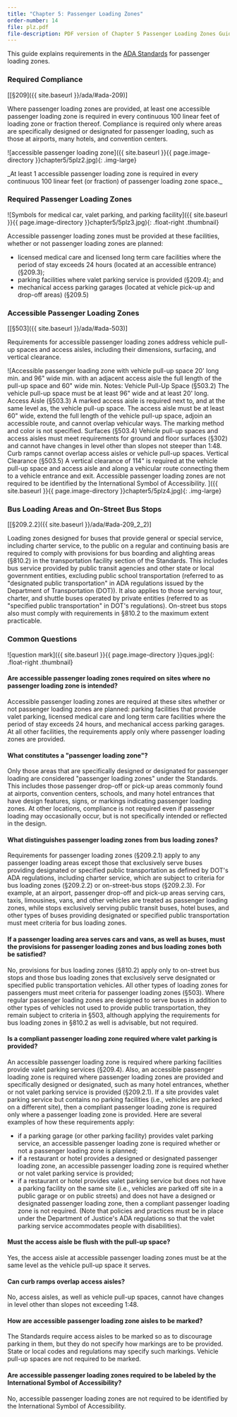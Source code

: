 ```yaml
---
title: "Chapter 5: Passenger Loading Zones"
order-number: 14
file: plz.pdf
file-description: PDF version of Chapter 5 Passenger Loading Zones Guide
---
```

This guide explains requirements in the [ADA Standards](../ada-standards.html) for passenger loading zones.

### Required Compliance

[[§209]({{ site.baseurl }}/ada/#ada-209)]

Where passenger loading zones are provided, at least one accessible
passenger loading zone is required in every continuous 100 linear feet
of loading zone or fraction thereof. Compliance is required only where
areas are specifically designed or designated for passenger loading,
such as those at airports, many hotels, and convention centers.

![accessible passenger loading zone]({{ site.baseurl }}{{ page.image-directory }}chapter5/5plz2.jpg){: .img-large}
<div class="margin-left-8 margin-right-8 text-center" markdown="1">
_At least 1 accessible passenger loading zone is required in every continuous 100 linear feet (or fraction) of passenger loading zone space._
</div>

### Required Passenger Loading Zones

![Symbols for medical car, valet parking, and parking facility]({{ site.baseurl }}{{ page.image-directory }}chapter5/5plz3.jpg){: .float-right .thumbnail}

Accessible passenger loading zones must be provided at these facilities,
whether or not passenger loading zones are planned:

- licensed medical care and licensed long term care facilities where the period of stay exceeds 24 hours (located at an accessible entrance) (§209.3);
- parking facilities where valet parking service is provided (§209.4); and
- mechanical access parking garages (located at vehicle pick-up and drop-off areas) (§209.5)

### Accessible Passenger Loading Zones

[[§503]({{ site.baseurl }}/ada/#ada-503)]

Requirements for accessible passenger loading zones address vehicle
pull-up spaces and access aisles, including their dimensions, surfacing,
and vertical clearance.

![Accessible passenger loading zone with vehicle pull-up space 20' long
min. and 96" wide min. with an adjacent access aisle the full length of
the pull-up space and 60" wide min. Notes: Vehicle Pull-Up Space
(§503.2) The vehicle pull-up space must be at least 96" wide and at
least 20' long. Access Aisle (§503.3) A marked access aisle is required
next to, and at the same level as, the vehicle pull-up space. The access
aisle must be at least 60" wide, extend the full length of the vehicle
pull-up space, adjoin an accessible route, and cannot overlap vehicular
ways. The marking method and color is not specified. Surfaces (§503.4)
Vehicle pull-up spaces and access aisles must meet requirements for
ground and floor surfaces (§302) and cannot have changes in level other
than slopes not steeper than 1:48. Curb ramps cannot overlap access
aisles or vehicle pull-up spaces. Vertical Clearance (§503.5) A vertical
clearance of 114" is required at the vehicle pull-up space and access
aisle and along a vehicular route connecting them to a vehicle entrance
and exit. Accessible passenger loading zones are not required to be
identified by the International Symbol of Accessibility.
]({{ site.baseurl }}{{ page.image-directory }}chapter5/5plz4.jpg){: .img-large} 

### Bus Loading Areas and On-Street Bus Stops

[[§209.2.2]({{ site.baseurl }}/ada/#ada-209_2_2)]

Loading zones designed for buses that provide general or special
service, including charter service, to the public on a regular and
continuing basis are required to comply with provisions for bus boarding
and alighting areas (§810.2) in the transportation facility section of
the Standards. This includes bus service provided by public transit
agencies and other state or local government entities, excluding public
school transportation (referred to as "designated public transportation"
in ADA regulations issued by the Department of Transportation (DOT)). It
also applies to those serving tour, charter, and shuttle buses operated
by private entities (referred to as "specified public transportation" in
DOT's regulations). On-street bus stops also must comply with
requirements in §810.2 to the maximum extent practicable.

### Common Questions

![question mark]({{ site.baseurl }}{{ page.image-directory }}ques.jpg){: .float-right .thumbnail} 

#### Are accessible passenger loading zones required on sites where no passenger loading zone is intended?

Accessible passenger loading zones are required at these sites whether
or not passenger loading zones are planned: parking facilities that
provide valet parking, licensed medical care and long term care
facilities where the period of stay exceeds 24 hours, and mechanical
access parking garages. At all other facilities, the requirements apply
only where passenger loading zones are provided.

#### What constitutes a "passenger loading zone"?

Only those areas that are specifically designed or designated for
passenger loading are considered "passenger loading zones" under the
Standards. This includes those passenger drop-off or pick-up areas
commonly found at airports, convention centers, schools, and many hotel
entrances that have design features, signs, or markings indicating
passenger loading zones. At other locations, compliance is not required
even if passenger loading may occasionally occur, but is not
specifically intended or reflected in the design.

#### What distinguishes passenger loading zones from bus loading zones?

Requirements for passenger loading zones (§209.2.1) apply to any
passenger loading areas except those that exclusively serve buses
providing designated or specified public transportation as defined by
DOT's ADA regulations, including charter service, which are subject to
criteria for bus loading zones (§209.2.2) or on-street-bus stops
(§209.2.3). For example, at an airport, passenger drop-off and pick-up
areas serving cars, taxis, limousines, vans, and other vehicles are
treated as passenger loading zones, while stops exclusively serving
public transit buses, hotel buses, and other types of buses providing
designated or specified public transportation must meet criteria for bus
loading zones.

#### If a passenger loading area serves cars and vans, as well as buses, must the provisions for passenger loading zones and bus loading zones both be satisfied?

No, provisions for bus loading zones (§810.2) apply only to on-street
bus stops and those bus loading zones that exclusively serve designated
or specified public transportation vehicles. All other types of loading
zones for passengers must meet criteria for passenger loading zones
(§503). Where regular passenger loading zones are designed to serve
buses in addition to other types of vehicles not used to provide public
transportation, they remain subject to criteria in §503, although
applying the requirements for bus loading zones in §810.2 as well is
advisable, but not required.

#### Is a compliant passenger loading zone required where valet parking is provided?

An accessible passenger loading zone is required where parking
facilities provide valet parking services (§209.4). Also, an accessible
passenger loading zone is required where passenger loading zones are
provided and specifically designed or designated, such as many hotel
entrances, whether or not valet parking service is provided (§209.2.1).
If a site provides valet parking service but contains no parking
facilities (i.e., vehicles are parked on a different site), then a
compliant passenger loading zone is required only where a passenger
loading zone is provided. Here are several examples of how these
requirements apply:

-   if a parking garage (or other parking facility) provides valet
    parking service, an accessible passenger loading zone is required
    whether or not a passenger loading zone is planned;
-   if a restaurant or hotel provides a designed or designated passenger
    loading zone, an accessible passenger loading zone is required
    whether or not valet parking service is provided;
-   if a restaurant or hotel provides valet parking service but does not
    have a parking facility on the same site (i.e., vehicles are parked
    off site in a public garage or on public streets) and does not have
    a designed or designated passenger loading zone, then a compliant
    passenger loading zone is not required. (Note that policies and
    practices must be in place under the Department of Justice's ADA
    regulations so that the valet parking service accommodates people
    with disabilities).

#### Must the access aisle be flush with the pull-up space?

Yes, the access aisle at accessible passenger loading zones must be at
the same level as the vehicle pull-up space it serves.

#### Can curb ramps overlap access aisles?

No, access aisles, as well as vehicle pull-up spaces, cannot have
changes in level other than slopes not exceeding 1:48.

#### How are accessible passenger loading zone aisles to be marked?

The Standards require access aisles to be marked so as to discourage
parking in them, but they do not specify how markings are to be
provided. State or local codes and regulations may specify such
markings. Vehicle pull-up spaces are not required to be marked.

#### Are accessible passenger loading zones required to be labeled by the International Symbol of Accessibility?

No, accessible passenger loading zones are not required to be identified
by the International Symbol of Accessibility.

